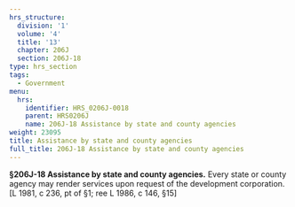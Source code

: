 ```yaml
---
hrs_structure:
  division: '1'
  volume: '4'
  title: '13'
  chapter: 206J
  section: 206J-18
type: hrs_section
tags:
  - Government
menu:
  hrs:
    identifier: HRS_0206J-0018
    parent: HRS0206J
    name: 206J-18 Assistance by state and county agencies
weight: 23095
title: Assistance by state and county agencies
full_title: 206J-18 Assistance by state and county agencies
---
```

**§206J-18 Assistance by state and county agencies.** Every state or county agency may render services upon request of the development corporation. [L 1981, c 236, pt of §1; ree L 1986, c 146, §15]